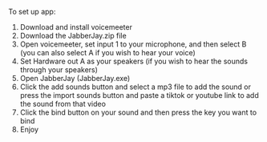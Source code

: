 To set up app:

1. Download and install voicemeeter
2. Download the JabberJay.zip file
3. Open voicemeeter, set input 1 to your microphone, and then select B (you can also select A if you wish to hear your voice)
4. Set Hardware out A as your speakers (if you wish to hear the sounds through your speakers)
5. Open JabberJay (JabberJay.exe)
6. Click the add sounds button and select a mp3 file to add the sound or press the import sounds button and paste a tiktok or youtube link to add the sound from that video
7. Click the bind button on your sound and then press the key you want to bind
8. Enjoy
